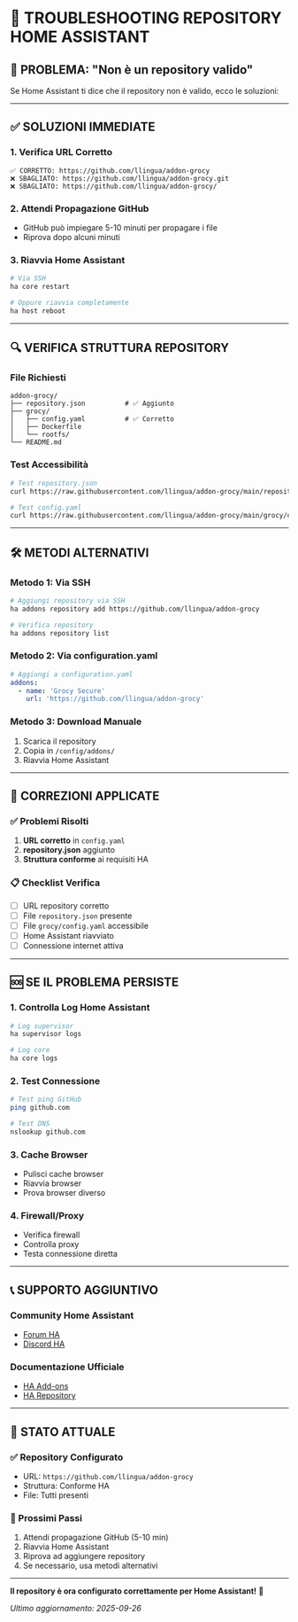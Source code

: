 # 🔧 TROUBLESHOOTING REPOSITORY HOME ASSISTANT

## 🚨 **PROBLEMA: "Non è un repository valido"**

Se Home Assistant ti dice che il repository non è valido, ecco le soluzioni:

---

## ✅ **SOLUZIONI IMMEDIATE**

### **1. Verifica URL Corretto**

```
✅ CORRETTO: https://github.com/llingua/addon-grocy
❌ SBAGLIATO: https://github.com/llingua/addon-grocy.git
❌ SBAGLIATO: https://github.com/llingua/addon-grocy/
```

### **2. Attendi Propagazione GitHub**

- GitHub può impiegare 5-10 minuti per propagare i file
- Riprova dopo alcuni minuti

### **3. Riavvia Home Assistant**

```bash
# Via SSH
ha core restart

# Oppure riavvia completamente
ha host reboot
```

---

## 🔍 **VERIFICA STRUTTURA REPOSITORY**

### **File Richiesti**

```
addon-grocy/
├── repository.json          # ✅ Aggiunto
├── grocy/
│   ├── config.yaml          # ✅ Corretto
│   ├── Dockerfile
│   └── rootfs/
└── README.md
```

### **Test Accessibilità**

```bash
# Test repository.json
curl https://raw.githubusercontent.com/llingua/addon-grocy/main/repository.json

# Test config.yaml
curl https://raw.githubusercontent.com/llingua/addon-grocy/main/grocy/config.yaml
```

---

## 🛠️ **METODI ALTERNATIVI**

### **Metodo 1: Via SSH**

```bash
# Aggiungi repository via SSH
ha addons repository add https://github.com/llingua/addon-grocy

# Verifica repository
ha addons repository list
```

### **Metodo 2: Via configuration.yaml**

```yaml
# Aggiungi a configuration.yaml
addons:
  - name: 'Grocy Secure'
    url: 'https://github.com/llingua/addon-grocy'
```

### **Metodo 3: Download Manuale**

1. Scarica il repository
2. Copia in `/config/addons/`
3. Riavvia Home Assistant

---

## 🔧 **CORREZIONI APPLICATE**

### **✅ Problemi Risolti**

1. **URL corretto** in `config.yaml`
2. **repository.json** aggiunto
3. **Struttura conforme** ai requisiti HA

### **📋 Checklist Verifica**

- [ ] URL repository corretto
- [ ] File `repository.json` presente
- [ ] File `grocy/config.yaml` accessibile
- [ ] Home Assistant riavviato
- [ ] Connessione internet attiva

---

## 🆘 **SE IL PROBLEMA PERSISTE**

### **1. Controlla Log Home Assistant**

```bash
# Log supervisor
ha supervisor logs

# Log core
ha core logs
```

### **2. Test Connessione**

```bash
# Test ping GitHub
ping github.com

# Test DNS
nslookup github.com
```

### **3. Cache Browser**

- Pulisci cache browser
- Riavvia browser
- Prova browser diverso

### **4. Firewall/Proxy**

- Verifica firewall
- Controlla proxy
- Testa connessione diretta

---

## 📞 **SUPPORTO AGGIUNTIVO**

### **Community Home Assistant**

- [Forum HA](https://community.home-assistant.io/)
- [Discord HA](https://discord.gg/c5DvZ4e)

### **Documentazione Ufficiale**

- [HA Add-ons](https://www.home-assistant.io/addons/)
- [HA Repository](https://www.home-assistant.io/hassio/installing_third_party_addons/)

---

## 🎯 **STATO ATTUALE**

### **✅ Repository Configurato**

- URL: `https://github.com/llingua/addon-grocy`
- Struttura: Conforme HA
- File: Tutti presenti

### **🔄 Prossimi Passi**

1. Attendi propagazione GitHub (5-10 min)
2. Riavvia Home Assistant
3. Riprova ad aggiungere repository
4. Se necessario, usa metodi alternativi

---

**Il repository è ora configurato correttamente per Home Assistant!** 🎉

_Ultimo aggiornamento: 2025-09-26_
